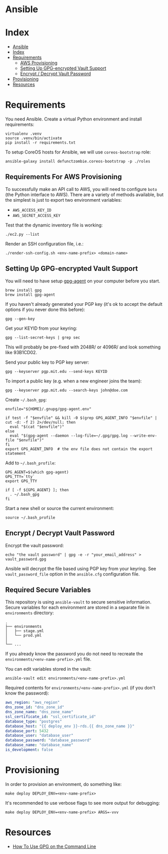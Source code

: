 [1]: http://docs.aws.amazon.com/AWSEC2/latest/UserGuide/ec2-key-pairs.html#having-ec2-create-your-key-pair

# Ansible

# Index

* [Ansible](#ansible)
* [Index](#index)
* [Requirements](#requirements)
  * [AWS Provisioning](#aws-provisioning)
  * [Setting Up GPG-encrypted Vault Support](#setting-up-gpg-encrypted-vault-support)
  * [Encrypt / Decrypt Vault Password](#encrypt--decrypt-vault-password)
* [Provisioning](#provisioning)
* [Resources](#resources)

# Requirements

You need Ansible. Create a virtual Python environment and install requirements:

```
virtualenv .venv
source .venv/bin/activate
pip install -r requirements.txt
```

To setup CoreOS hosts for Ansible, we will use `coreos-bootstrap` role:

```
ansible-galaxy install defunctzombie.coreos-bootstrap -p ./roles
```

## Requirements For AWS Provisioning

To successfully make an API call to AWS, you will need to configure `boto` (the Python interface to AWS). There are a variety of methods available, but the simplest is just to export two environment variables:

- `AWS_ACCESS_KEY_ID`
- `AWS_SECRET_ACCESS_KEY`

Test that the dynamic inventory file is working:

```
./ec2.py --list
```

Render an SSH configuration file, i.e.:

```
./render-ssh-config.sh <env-name-prefix> <domain-name>
```

## Setting Up GPG-encrypted Vault Support

You will need to have setup [gpg-agent](https://www.gnupg.org/) on your computer before you start.

```
brew install gpg
brew install gpg-agent
```

If you haven't already generated your PGP key (it's ok to accept the default options if you never done this before):

```
gpg --gen-key
```

Get your KEYID from your keyring:

```
gpg --list-secret-keys | grep sec
```

This will probably be pre-fixed with 2048R/ or 4096R/ and look something like 93B1CD02.

Send your public key to PGP key server:

```
gpg --keyserver pgp.mit.edu --send-keys KEYID
```

To import a public key (e.g. when a new engineer joins the team):

```
gpg --keyserver pgp.mit.edu --search-keys john@doe.com
```

Create `~/.bash_gpg`:

```
envfile="${HOME}/.gnupg/gpg-agent.env"

if test -f "$envfile" && kill -0 $(grep GPG_AGENT_INFO "$envfile" | cut -d: -f 2) 2>/dev/null; then
  eval "$(cat "$envfile")"
else
  eval "$(gpg-agent --daemon --log-file=~/.gpg/gpg.log --write-env-file "$envfile")"
fi
export GPG_AGENT_INFO  # the env file does not contain the export statement
```

Add to `~/.bash_profile`:

```
GPG_AGENT=$(which gpg-agent)
GPG_TTY=`tty`
export GPG_TTY

if [ -f ${GPG_AGENT} ]; then
  . ~/.bash_gpg
fi
```

Start a new shell or source the current environment:

```
source ~/.bash_profile
```

## Encrypt / Decrypt Vault Password

Encrypt the vault password:

```
echo "the vault password" | gpg -e -r "your_email_address" > vault_password.gpg
```

Ansible will decrypt the file based using PGP key from your keyring. See `vault_password_file` option in the `ansible.cfg` configuration file.

## Required Secure Variables

This repository is using `ansible-vault` to secure sensitive information. Secure variables for each environment are stored in a separate file in `environments` directory:

```
.
├── environments
│   ├── stage.yml
│   └── prod.yml
│
└── ...
```

If you already know the password you do not need to recreate the `environments/<env-name-prefix>.yml` file.

You can edit variables stored in the vault:

```
ansible-vault edit environments/<env-name-prefix>.yml
```

Required contents for `environments/<env-name-prefix>.yml` (if you don't know the password):

```yml
aws_region: "aws_region"
dns_zone_id: "dns_zone_id"
dns_zone_name: "dns_zone_name"
ssl_certificate_id: "ssl_certificate_id"
database_type: "postgres"
database_host: "{{ deploy_env }}-rds.{{ dns_zone_name }}"
database_port: 5432
database_user: "database_user"
database_password: "database_password"
database_name: "database_name"
is_development: false
```

# Provisioning

In order to provision an environment, do something like:

```
make deploy DEPLOY_ENV=<env-name-prefix>
```

It's recommended to use verbose flags to see more output for debugging:

```
make deploy DEPLOY_ENV=<env-name-prefix> ARGS=-vvv
```

# Resources

- [How To Use GPG on the Command Line][1]
